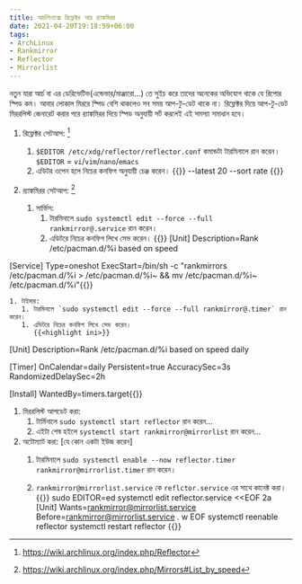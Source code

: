 ```yaml
---
title: আর্চলিনাক্সে রিফ্লেক্টর আর র‍্যাঙ্কমিরর
date: 2021-04-20T19:18:59+06:00
tags:
- ArchLinux
- Rankmirror
- Reflector
- Mirrorlist
---
```

নতুন যারা আর্চ বা এর ডেরিভেটিভ(এন্ডেভার/মাঞ্জারো...) তে সুইচ করে তাদের অনেকের অভিযোগ থাকে যে রিপোর স্পিড কম।
আবার লোকাল মিররে স্পিড বেশি থাকলেও সব সময় আপ-টু-ডেট থাকে না।
রিফ্লেক্টর দিয়ে আপ-টু-ডেট মিররলিস্ট জেনারেট করার পরে র‍্যাঙ্কমিরর দিয়ে স্পিড অনুযায়ী সর্ট করলেই এই সমস্যা সমাধান হবে।

 1. রিফ্লেক্টর সেটআপ: [^1]
    1. `$EDITOR /etc/xdg/reflector/reflector.conf` কমান্ডটা টারমিনালে রান করেন।  
    `$EDITOR` = `vi`/`vim`/`nano`/`emacs`
    1. এডিটর ওপেন হলে নিচের কনফিগ অনুযায়ী চেঞ্জ করেন।
       {{<highlight sh>}}
--latest 20
--sort rate
{{</highlight>}}

 1. র‍্যাঙ্কমিরর সেটআপ: [^2]
    1. সার্ভিস:
       1. টারমিনালে `sudo systemctl edit --force --full rankmirror@.service` রান করেন।
       1. এডিটরে নিচের কনফিগ লিখে সেভ করেন।
          {{<highlight ini>}}
[Unit]
Description=Rank /etc/pacman.d/%i based on speed

[Service]
Type=oneshot
ExecStart=/bin/sh -c "rankmirrors /etc/pacman.d/%i > /etc/pacman.d/%i~ && mv /etc/pacman.d/%i~ /etc/pacman.d/%i"{{</highlight>}}

    1. টাইমার:
       1. টারমিনালে `sudo systemctl edit --force --full rankmirror@.timer` রান করেন।
       1. এডিটরে নিচের কনফিগ লিখে সেভ করেন।
          {{<highlight ini>}}
[Unit]
Description=Rank /etc/pacman.d/%i based on speed daily

[Timer]
OnCalendar=daily
Persistent=true
AccuracySec=3s
RandomizedDelaySec=2h

[Install]
WantedBy=timers.target{{</highlight>}}
1. মিররলিস্ট আপডেট করা:
   1. টার্মিনালে `sudo systemctl start reflector` রান করেন...
   1. এইটা শেষ হইলে `systemctl start rankmirror@mirrorlist` রান করেন...
1. অটোম্যাট করা:
   [যে কোন একটা ইউজ করেন]
   1. টারমিনালে `sudo systemctl enable --now reflector.timer rankmirror@mirrorlist.timer` রান করেন।

   1. `rankmirror@mirrorlist.service` কে `reflctor.service` এর সাথে কানেক্ট করা।
      {{<highlight sh>}}
sudo EDITOR=ed systemctl edit reflector.service <<EOF
2a
[Unit]
Wants=rankmirror@mirrorlist.service
Before=rankmirror@mirrorlist.service
.
w
EOF
systemctl reenable reflector
systemctl restart reflector
{{</highlight>}}
   
[^1]: https://wiki.archlinux.org/index.php/Reflector
[^2]: https://wiki.archlinux.org/index.php/Mirrors#List_by_speed
